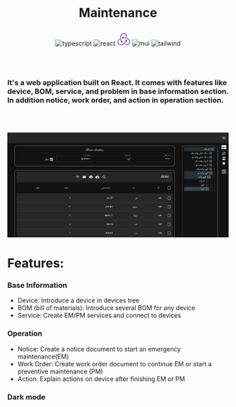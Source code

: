 # <p align="center">Maintenance</p>

<p align="center">
<img height="30" alt="typescript" src="https://raw.githubusercontent.com/danielcranney/readme-generator/main/public/icons/skills/typescript-colored.svg">
<img height="30" alt="react" src="https://raw.githubusercontent.com/danielcranney/readme-generator/main/public/icons/skills/react-colored.svg">
<img height="30" alt="redux" src="https://raw.githubusercontent.com/github/explore/80688e429a7d4ef2fca1e82350fe8e3517d3494d/topics/redux/redux.png">
<img height="30" alt="mui" src="https://raw.githubusercontent.com/danielcranney/readme-generator/main/public/icons/skills/materialui-colored.svg">
<img height="30" alt="tailwind" src="https://raw.githubusercontent.com/danielcranney/readme-generator/main/public/icons/skills/tailwindcss-colored.svg">
</p>

<br/><br/>

### It's a web application built on React. It comes with features like device, BOM, service, and problem in base information section. In addition notice, work order, and action in operation section.

<br/><br/>

<div align='center'>
  <img src='./public/Image/Read me/Maintenance.png' />
</div>

# Features:

### Base Information
- Device: Introduce a device in devices tree
- BOM (bill of materials): Introduce several BOM for any device
- Service: Create EM/PM services and connect to devices

### Operation
- Notice: Create a notice document to start an emergency maintenance(EM)
- Work Order: Create work order document to continue EM  or start a preventive maintenance (PM)
- Action: Explain actions on device after finishing EM or PM

### Dark mode
